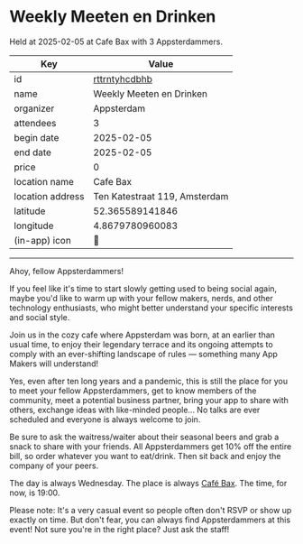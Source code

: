 # Weekly Meeten en Drinken
Held at 2025-02-05 at Cafe Bax with 3 Appsterdammers.
        
|Key|Value
|---|---|
|id|[rttrntyhcdbhb](https://www.meetup.com/appsterdam/events/rttrntyhcdbhb/)|
|name|Weekly Meeten en Drinken|
|organizer|Appsterdam|
|attendees|3|
|begin date|2025-02-05|
|end date|2025-02-05|
|price|0|
|location name|Cafe Bax|
|location address|Ten Katestraat 119, Amsterdam|
|latitude|52.365589141846|
|longitude|4.8679780960083|
|(in-app) icon|🍺|

---

Ahoy, fellow Appsterdammers!

If you feel like it's time to start slowly getting used to being social again, maybe you'd like to warm up with your fellow makers, nerds, and other technology enthusiasts, who might better understand your specific interests and social style.

Join us in the cozy cafe where Appsterdam was born, at an earlier than usual time, to enjoy their legendary terrace and its ongoing attempts to comply with an ever-shifting landscape of rules — something many App Makers will understand!

Yes, even after ten long years and a pandemic, this is still the place for you to meet your fellow Appsterdammers, get to know members of the community, meet a potential business partner, bring your app to share with others, exchange ideas with like-minded people... No talks are ever scheduled and everyone is always welcome to join.

Be sure to ask the waitress/waiter about their seasonal beers and grab a snack to share with your friends. All Appsterdammers get 10% off the entire bill, so order whatever you want to eat/drink. Then sit back and enjoy the company of your peers.

The day is always Wednesday. The place is always [Café Bax](http://www.cafebax.nl/). The time, for now, is 19:00.

Please note: It's a very casual event so people often don't RSVP or show up exactly on time. But don't fear, you can always find Appsterdammers at this event! Not sure you're in the right place? Just ask the staff! 
